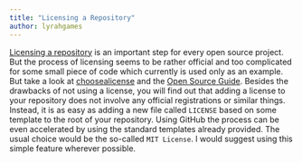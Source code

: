```yaml
---
title: "Licensing a Repository"
author: lyrahgames
---
```


[Licensing a repository](https://help.github.com/en/articles/licensing-a-repository) is an important step for every open source project. But the process of licensing seems to be rather official and too complicated for some small piece of code which currently is used only as an example. But take a look at [choosealicense](https://choosealicense.com/) and the [Open Source Guide](https://opensource.guide/legal/). Besides the drawbacks of not using a license, you will find out that adding a license to your repository does not involve any official registrations or similar things. Instead, it is as easy as adding a new file called `LICENSE` based on some template to the root of your repository. Using GitHub the process can be even accelerated by using the standard templates already provided. The usual choice would be the so-called `MIT License`. I would suggest using this simple feature wherever possible.